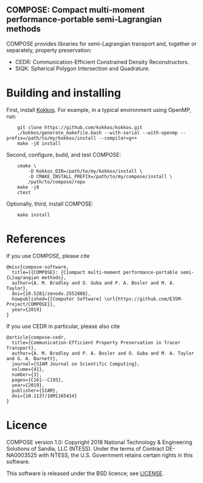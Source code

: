 ## COMPOSE: Compact multi-moment performance-portable semi-Lagrangian methods

COMPOSE provides libraries for semi-Lagrangian transport and, together or
separately, property preservation:

* CEDR: Communication-Efficient Constrained Density Reconstructors.
* SIQK: Spherical Polygon Intersection and Quadrature.

# Building and installing

First, install [Kokkos](https://github.com/kokkos/kokkos).
For example, in a typical environment using OpenMP, run:
```
    git clone https://github.com/kokkos/kokkos.git
    ./kokkos/generate_makefile.bash --with-serial --with-openmp --prefix=/path/to/my/kokkos/install --compiler=g++
    make -j8 install
```

Second, configure, build, and test COMPOSE:
```
    cmake \
        -D Kokkos_DIR=/path/to/my/kokkos/install \
        -D CMAKE_INSTALL_PREFIX=/path/to/my/compose/install \
        /path/to/compose/repo
    make -j8
    ctest
```

Optionally, third, install COMPOSE:
```
    make install
```

# References

If you use COMPOSE, please cite
```
@misc{compose-software,
  title={{COMPOSE}: {C}ompact multi-moment performance-portable semi-{L}agrangian methods},
  author={A. M. Bradley and O. Guba and P. A. Bosler and M. A. Taylor},
  doi={10.5281/zenodo.2552888},
  howpublished={[Computer Software] \url{https://github.com/E3SM-Project/COMPOSE}},
  year={2019}
}
```
If you use CEDR in particular, please also cite
```
@article{compose-cedr,
  title={Communication-Efficient Property Preservation in Tracer Transport},
  author={A. M. Bradley and P. A. Bosler and O. Guba and M. A. Taylor and G. A. Barnett},
  journal={SIAM Journal on Scientific Computing},
  volume={41},
  number={3},
  pages={C161--C193},
  year={2019},
  publisher={SIAM},
  doi={10.1137/18M1165414}
}
```

# Licence

COMPOSE version 1.0: Copyright 2018 National Technology & Engineering Solutions
of Sandia, LLC (NTESS). Under the terms of Contract DE-NA0003525 with NTESS, the
U.S. Government retains certain rights in this software.

This software is released under the BSD licence; see [LICENSE](./LICENSE).
